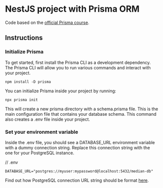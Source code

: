 # NestJS project with Prisma ORM
Code based on the [official Prisma course](https://www.prisma.io/blog/nestjs-prisma-rest-api-7D056s1BmOL0).


## Instructions
### Initialize Prisma

To get started, first install the Prisma CLI as a development dependency. The Prisma CLI will allow you to run various commands and interact with your project.
```
npm install -D prisma
```

You can initialize Prisma inside your project by running:
```
npx prisma init
```
This will create a new prisma directory with a schema.prisma file. This is the main configuration file that contains your database schema. This command also creates a .env file inside your project.

### Set your environment variable
Inside the .env file, you should see a DATABASE_URL environment variable with a dummy connection string. Replace this connection string with the one for your PostgreSQL instance.

// .env
```
DATABASE_URL="postgres://myuser:mypassword@localhost:5432/median-db"
```

Find out how PostgreSQL connection URL string should be format [here](https://www.prisma.io/docs/concepts/database-connectors/postgresql#connection-url).